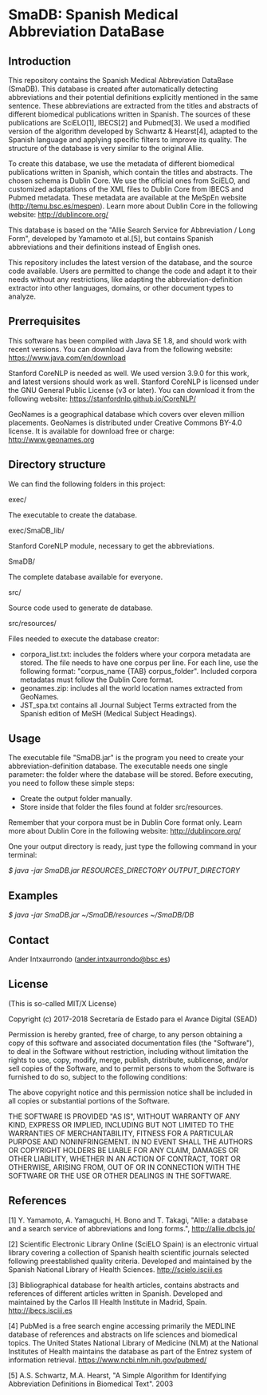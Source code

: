 # SmaDB: Spanish Medical Abbreviation DataBase

## Introduction

This repository contains the Spanish Medical Abbreviation DataBase (SmaDB). This database is created after automatically detecting abbreviations and their potential definitions explicitly mentioned in the same sentence. These abbreviations are extracted from the titles and abstracts of different biomedical publications written in Spanish. The sources of these publications are SciELO[1], IBECS[2] and Pubmed[3]. We used a modified version of the algorithm developed by Schwartz & Hearst[4], adapted to the Spanish language and applying specific filters to improve its quality. The structure of the database is very similar to the original Allie.

To create this database, we use the metadata of different biomedical publications written in Spanish, which contain the titles and abstracts. The chosen schema is Dublin Core. We use the official ones from SciELO, and customized adaptations of the XML files to Dublin Core from IBECS and Pubmed metadata. These metadata are available at the MeSpEn website (http://temu.bsc.es/mespen). Learn more about Dublin Core in the following website: http://dublincore.org/

This database is based on the "Allie Search Service for Abbreviation / Long Form", developed by Yamamoto et al.[5], but contains Spanish abbreviations and their definitions instead of English ones.

This repository includes the latest version of the database, and the source code available. Users are permitted to change the code and adapt it to their needs without any restrictions, like adapting the abbreviation-definition extractor into other languages, domains, or other document types to analyze.

## Prerrequisites

This software has been compiled with Java SE 1.8, and should work with recent versions. You can download Java from the following website: https://www.java.com/en/download

Stanford CoreNLP is needed as well. We used version 3.9.0 for this work, and latest versions should work as well. Stanford CoreNLP is licensed under the GNU General Public License (v3 or later). You can download it from the following website: https://stanfordnlp.github.io/CoreNLP/

GeoNames is a geographical database which covers over eleven million placements. GeoNames is distributed under Creative Commons BY-4.0 license. It is available for download free or charge: http://www.geonames.org

## Directory structure

We can find the following folders in this project:

exec/

The executable to create the database.

exec/SmaDB_lib/

Stanford CoreNLP module, necessary to get the abbreviations.

SmaDB/

The complete database available for everyone.

src/

Source code used to generate de database.

src/resources/

Files needed to execute the database creator:
- corpora_list.txt: includes the folders where your corpora metadata are stored. The file needs to have one corpus per line. For each line, use the following format: "corpus_name {TAB} corpus_folder". Included corpora metadatas must follow the Dublin Core format.
- geonames.zip: includes all the world location names extracted from GeoNames.
- JST_spa.txt contains all Journal Subject Terms extracted from the Spanish edition of MeSH (Medical Subject Headings). 

## Usage

The executable file "SmaDB.jar" is the program you need to create your abbreviation-definition database. The executable needs one single parameter: the folder where the database will be stored. Before executing, you need to follow these simple steps:
- Create the output folder manually.
- Store inside that folder the files found at folder src/resources.

Remember that your corpora must be in Dublin Core format only. Learn more about Dublin Core in the following website: http://dublincore.org/

One your output directory is ready, just type the following command in your terminal:

_$ java -jar SmaDB.jar RESOURCES_DIRECTORY OUTPUT_DIRECTORY_

## Examples

_$ java -jar SmaDB.jar ~/SmaDB/resources ~/SmaDB/DB_

## Contact

Ander Intxaurrondo (ander.intxaurrondo@bsc.es)

## License

(This is so-called MIT/X License)

Copyright (c) 2017-2018 Secretaría de Estado para el Avance Digital (SEAD)

Permission is hereby granted, free of charge, to any person obtaining a copy of this software and associated documentation files (the "Software"), to deal in the Software without restriction, including without limitation the rights to use, copy, modify, merge, publish, distribute, sublicense, and/or sell copies of the Software, and to permit persons to whom the Software is furnished to do so, subject to the following conditions:

The above copyright notice and this permission notice shall be included in all copies or substantial portions of the Software.

THE SOFTWARE IS PROVIDED "AS IS", WITHOUT WARRANTY OF ANY KIND, EXPRESS OR IMPLIED, INCLUDING BUT NOT LIMITED TO THE WARRANTIES OF MERCHANTABILITY, FITNESS FOR A PARTICULAR PURPOSE AND NONINFRINGEMENT. IN NO EVENT SHALL THE AUTHORS OR COPYRIGHT HOLDERS BE LIABLE FOR ANY CLAIM, DAMAGES OR OTHER LIABILITY, WHETHER IN AN ACTION OF CONTRACT, TORT OR OTHERWISE, ARISING FROM, OUT OF OR IN CONNECTION WITH THE SOFTWARE OR THE USE OR OTHER DEALINGS IN THE SOFTWARE.

## References

[1] Y. Yamamoto, A. Yamaguchi, H. Bono and T. Takagi, "Allie: a database and a search service of abbreviations and long forms.", http://allie.dbcls.jp/

[2] Scientific Electronic Library Online (SciELO Spain) is an electronic virtual library covering a collection of Spanish health scientific journals selected following preestablished quality criteria. Developed and maintained by the Spanish National Library of Health Sciences.  http://scielo.isciii.es

[3] Bibliographical database for health articles, contains abstracts and references of different articles written in Spanish. Developed and maintained by the Carlos III Health Institute in Madrid, Spain. http://ibecs.isciii.es

[4] PubMed is a free search engine accessing primarily the MEDLINE database of references and abstracts on life sciences and biomedical topics. The United States National Library of Medicine (NLM) at the National Institutes of Health maintains the database as part of the Entrez system of information retrieval. https://www.ncbi.nlm.nih.gov/pubmed/

[5] A.S. Schwartz, M.A. Hearst, "A Simple Algorithm for Identifying Abbreviation Definitions in Biomedical Text". 2003
